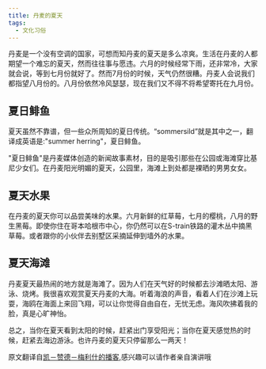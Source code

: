 ```yaml
---
title: 丹麦的夏天
tags:
  - 文化习俗
---
```


丹麦是一个没有空调的国家，可想而知丹麦的夏天是多么凉爽。生活在丹麦的人都期望一个难忘的夏天，然而往往事与愿违。六月的时候经常下雨，还非常冷，大家就会说，等到七月份就好了。然而7月份的时候，天气仍然很糟。丹麦人会说我们都指望八月份的。八月份依然冷风瑟瑟，现在我们又不得不将希望寄托在九月份。

## 夏日鲱鱼
夏天虽然不靠谱，但一些众所周知的夏日传统。“sommersild”就是其中之一，翻译成英语是:"summer herring"，夏日鲱鱼。

"夏日鲱鱼"是丹麦媒体创造的新闻故事素材，目的是吸引那些在公园或海滩穿比基尼少女们。在丹麦阳光明媚的夏天，公园里，海滩上到处都是裸晒的男男女女。

## 夏天水果
在丹麦的夏天你可以品尝美味的水果。六月新鲜的红草莓，七月的樱桃，八月的野生黑莓。即使你住在哥本哈根市中心，你仍然可以在S-train铁路的灌木丛中摘黑草莓。或者跟你的小伙伴去别墅区采摘延伸到墙外的水果。

## 夏天海滩
丹麦夏天最热闹的地方就是海滩了。因为人们在天气好的时候都去沙滩晒太阳、游泳、烧烤。我很喜欢观赏夏天丹麦的大海。听着海浪的声音，看着人们在沙滩上玩耍，海鸥在海面上来回飞翔，可以让你觉得自由自在，无忧无虑。海风吹拂着我的脸，真是心旷神怡。

总之，当你在夏天看到太阳的时候，赶紧出门享受阳光；当你在夏天感觉热的时候，赶紧去海边游泳。也许丹麦的夏天只停留那么一两天！

原文翻译自[凯－赞德－梅利什的播客](https://www.howtoliveindenmark.com/stories-about-life-in-denmark/danish-summer-why-you-should-run-outside-now/),感兴趣可以请作者亲自演讲哦
